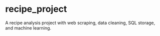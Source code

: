 # recipe_project
A recipe analysis project with web scraping, data cleaning, SQL storage, and machine learning.
